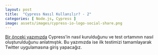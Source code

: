 ```yaml
---
layout: post
title:  "Cypress Nasıl Kullanılır? - 2"
categories: [ Node.js, Cypress ]
image: assets/images/cypress-io-logo-social-share.png
---
```


[Bir önceki yazımızda][ilk] Cypress'in nasıl kurulduğunu ve test ortamının nasıl oluşturulduğunu anlatmıştık. Bu yazımızda ise ilk testimizi tamamlayarak Twitter uygulamasına giriş yapacağız.

[ilk]: https://fatihzor.github.io/cypress-nasil-kullanilir/